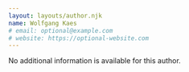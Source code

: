 ```yaml
---
layout: layouts/author.njk
name: Wolfgang Kaes
# email: optional@example.com
# website: https://optional-website.com
---
```

No additional information is available for this author.
